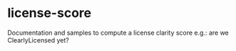 # license-score
Documentation and samples to compute a license clarity score e.g.: are we ClearlyLicensed yet?
